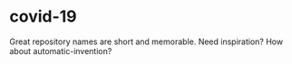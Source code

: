 # covid-19
Great repository names are short and memorable. Need inspiration? How about automatic-invention?
